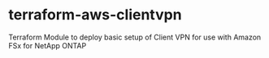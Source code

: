 # terraform-aws-clientvpn
Terraform Module to deploy basic setup of Client VPN for use with Amazon FSx for NetApp ONTAP
